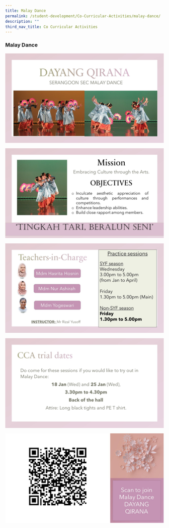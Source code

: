 ```yaml
---
title: Malay Dance
permalink: /student-development/Co-Curricular-Activities/malay-dance/
description: ""
third_nav_title: Co Curricular Activities
---
```

### Malay Dance

![](/images/Malay%20Dance/Slide1.jpg)

![](/images/Malay%20Dance/Slide2.jpg)

![](/images/Malay%20Dance/Slide3.jpg)

![](/images/Malay%20Dance/Slide4.jpg)

![](/images/Malay%20Dance/Slide5.jpg)